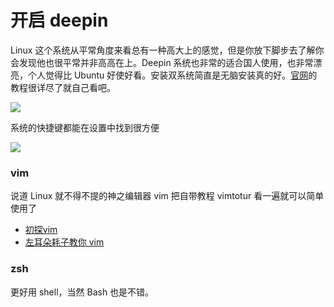 <!-- ---
title: 开启 deepin
date: 2018/2/22 20:46:25
tags:
	- 编程
--- -->
# 开启 deepin


Linux 这个系统从平常角度来看总有一种高大上的感觉，但是你放下脚步去了解你会发现他也很平常并非高高在上。Deepin 系统也非常的适合国人使用，也非常漂亮，个人觉得比 Ubuntu 好使好看。安装双系统简直是无脑安装真的好。[官网](https://www.deepin.org/)的教程很详尽了就自己看吧。

![](/img/deepin.png)

<!--more-->

系统的快捷键都能在设置中找到很方便

![](/img/section.png)

### vim

说道 Linux 就不得不提的神之编辑器 vim 把自带教程 vimtotur 看一遍就可以简单使用了

+ [初探vim](./初探vim.md)
+ [左耳朵耗子教你 vim](https://coolshell.cn/?s=vim)

### zsh

更好用 shell，当然 Bash 也是不错。
